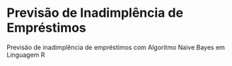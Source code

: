 # Previsão de Inadimplência de Empréstimos 
Previsão de inadimplência de empréstimos com Algoritmo Naive Bayes em Linguagem R
